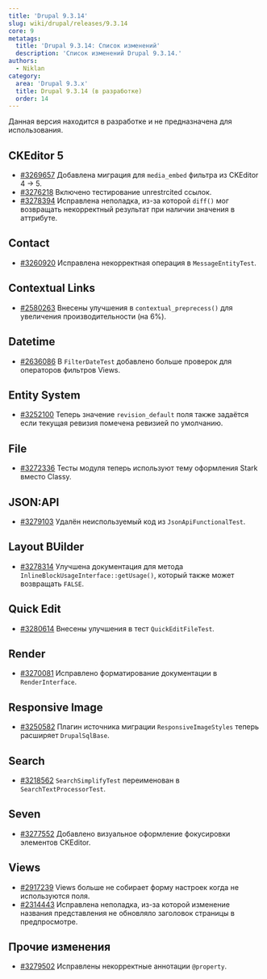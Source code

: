 ```yaml
---
title: 'Drupal 9.3.14'
slug: wiki/drupal/releases/9.3.14
core: 9
metatags:
  title: 'Drupal 9.3.14: Список изменений'
  description: 'Список изменений Drupal 9.3.14.'
authors:
  - Niklan
category:
  area: 'Drupal 9.3.x'
  title: Drupal 9.3.14 (в разработке)
  order: 14
---
```


<Aside type="warning">

Данная версия находится в разработке и не предназначена для использования.

</Aside>

## CKEditor 5

- [#3269657](https://www.drupal.org/node/3269657) Добавлена миграция для `media_embed` фильтра из CKEditor 4 → 5.
- [#3276218](https://www.drupal.org/node/3276218) Включено тестирование unrestrcited ссылок.
- [#3278394](https://www.drupal.org/node/3278394) Исправлена неполадка, из-за которой `diff()` мог возвращать некорректный результат при наличии значения в аттрибуте.

## Contact

- [#3260920](https://www.drupal.org/node/3260920) Исправлена некорректная операция в `MessageEntityTest`.

## Contextual Links

- [#2580263](https://www.drupal.org/node/2580263) Внесены улучшения в `contextual_preprecess()` для увеличения производительности (на 6%).

## Datetime

- [#2636086](https://www.drupal.org/node/2636086) В `FilterDateTest` добавлено больше проверок для операторов фильтров Views.

## Entity System

- [#3252100](https://www.drupal.org/node/3252100) Теперь значение `revision_default` поля также задаётся если текущая ревизия помечена ревизией по умолчанию.

## File

- [#3272336](https://www.drupal.org/node/3272336) Тесты модуля теперь используют тему оформления Stark вместо Classy.

## JSON:API

- [#3279103](https://www.drupal.org/node/3279103) Удалён неиспользуемый код из `JsonApiFunctionalTest`.

## Layout BUilder

- [#3278314](https://www.drupal.org/node/3278314) Улучшена документация для метода `InlineBlockUsageInterface::getUsage()`, который также может возвращать `FALSE`.

## Quick Edit

- [#3280614](https://www.drupal.org/node/3280614) Внесены улучшения в тест `QuickEditFileTest`.

## Render

- [#3270081](https://www.drupal.org/node/3270081) Исправлено форматирование документации в `RenderInterface`.

## Responsive Image

- [#3250582](https://www.drupal.org/node/3250582) Плагин источника миграции `ResponsiveImageStyles` теперь расширяет `DrupalSqlBase`.

## Search

- [#3218562](https://www.drupal.org/node/3218562) `SearchSimplifyTest` переименован в `SearchTextProcessorTest`.

## Seven

- [#3277552](https://www.drupal.org/node/3277552) Добавлено визуальное оформление фокусировки элементов CKEditor.

## Views

- [#2917239](https://www.drupal.org/node/2917239) Views больше не собирает форму настроек когда не используются поля.
- [#2314443](https://www.drupal.org/node/2314443) Исправлена неполадка, из-за которой изменение названия представления не обновляло заголовок страницы в предпросмотре.

## Прочие изменения

- [#3279502](https://www.drupal.org/node/3279502) Исправлены некорректные аннотации `@property`.